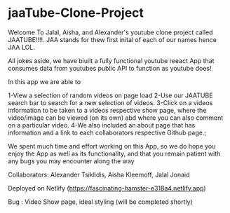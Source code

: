 # jaaTube-Clone-Project

Welcome To Jalal, Aisha, and Alexander's youtube clone project called JAATUBE!!!!. JAA stands for thew first inital of each of our names hence JAA LOL.

All jokes aside, we have biuilt a fully functional youtube reeact App that consumes data from youtubes public API to function as youtube does!

In this app we are able to

1-View a selection of random videos on page load
2-Use our JAATUBE search bar to search for a new selection of videos.
3-Click on a videos information to be taken to a videos respective show page, where the video/image can be viewed (on its own) abd where you can also comment on a particular video.
4-We also included an about page that has information and a link to each collaborators respective Github page.;

We spent much time and effort working on this App, so we do hope you enjoy the App as well as its functionality, and that you remain patient with any bugs you may encounter along the way

Collaborators: Alexander Tsiklidis, Aisha Kleemoff, Jalal Jonaid

Deployed on Netlify (https://fascinating-hamster-e318a4.netlify.app)

Bug : Video Show page, ideal styling (will be completed shortly)